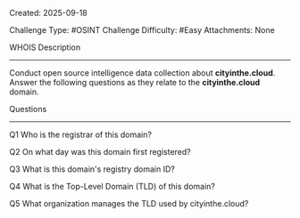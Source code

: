 Created: 2025-09-18

Challenge Type: #OSINT
Challenge Difficulty: #Easy
Attachments: None

WHOIS
Description
***
Conduct open source intelligence data collection about **cityinthe.cloud**. Answer the following questions as they relate to the **cityinthe.cloud** domain.

Questions
***
Q1
Who is the registrar of this domain?

Q2 
On what day was this domain first registered?

Q3 
What is this domain's registry domain ID?

Q4 
What is the Top-Level Domain (TLD) of this domain?

Q5 
What organization manages the TLD used by cityinthe.cloud?